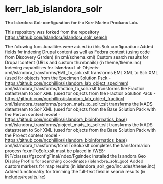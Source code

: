 kerr_lab_islandora_solr
=======================

The Islandora Solr configuration for the Kerr Marine Products Lab.

This repository was forked from the repository https://github.com/Islandora/islandora_solr_search

The following functionalities were added to this Solr configuration:
Added fields for indexing Drupal content as well as Fedora content (using code from Discovery Garden) (in xml/schema.xml)
Custom search results for Drupal content (URLs and custom thumbnails) (in theme/theme.inc)
Indexing capabilities for Islandora Lab Objects:
  xml/islandora_transforms/EML_to_solr.xslt transforms EML XML to Solr XML (used for objects from the Specimen Solution Pack - https://github.com/ncphillips/islandora_lab_object_specimen)
  xml/islandora_transforms/fraction_to_solr.xslt transforms the Fraction datastream to Solr XML (used for objects from the Fraction Solution Pack - https://github.com/ncphillips/islandora_lab_object_fraction)
  xml/islandora_transforms/person_mads_to_solr.xslt transforms the MADS datastream to Solr XML (used for objects from the Base Solution Pack with the Person content model - https://github.com/ncphillips/islandora_bioinformatics_base)
  xml/islandora_transforms/project_mads_to_solr.xslt transforms the MADS datastream to Solr XML (used for objects from the Base Solution Pack with the Project content model - https://github.com/ncphillips/islandora_bioinformatics_base)
  xml/islandora_transforms/foxmlToSolr.xslt completes the transformation process
    foxmlToSolr.xslt must be placed in <gsearch-home>/WEB-INF/classes/fgsconfigFinal/index/FgsIndex
Installed the Islandora Geo Display Profile for searching coordinates (islandora_solr_geo)
Added custom markers for map results (in islandora_solr_geo/includes/theme.inc)
Added functionality for trimming the full-text field in search results (in includes/results.inc)
